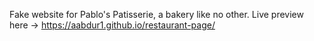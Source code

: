 Fake website for Pablo's Patisserie, a bakery like no other.
Live preview here -> https://aabdur1.github.io/restaurant-page/
